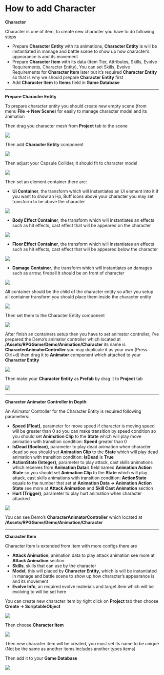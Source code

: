 # How to add Character

**Character**

Character is one of item, to create new character you have to do following steps

*   Prepare **Character Entity** with its animations, **Character Entity** is will be instantiated in manage and battle scene to show up how character’s appearance is and its movement
*   Prepare **Character Item** with its data (Item Tier, Attributes, Skills, Evolve Requirements, Character Entity), You can set Skills, Evolve Requirements for **Character Item** later but it’s required **Character Entity** so that is why we should prepare **Character Entity** first
*   Add **Character Item** to **Items** field in **Game Database**

* * *

**Prepare Character Entity**

To prepare character entity you should create new empty scene (from menu **File -> New Scene**) for easily to manage character model and its animation

Then drag you character mesh from **Project** tab to the scene

![](../images/0Ftzk-6yJzROezamd.png)

Then add **Character Entity** component

![](../images/0lqGpoaePExCHn1-G.png)

Then adjust your Capsule Collider, it should fit to character model

![](../images/0XJrkUNyyE_qDuT4w.png)

Then set an element container there are:

*   **Ui Container**, the transform which will instantiates an UI element into it if you want to show an Hp, Buff icons above your character you may set transform to be above the character

![](../images/0HQ9_JW4H76xJuzQt.png)

*   **Body Effect Container**, the transform which will instantiates an effects such as hit effects, cast effect that will be appeared on the character

![](../images/0B2DOzumyTyCtcGKp.png)

*   **Floor Effect Container**, the transform which will instantiates an effects such as hit effects, cast effect that will be appeared below the character

![](../images/0w7wTE1RuNzrWwRgV.png)

*   **Damage Container**, the transform which will instantiates an damages such as arrow, fireball it should be on front of character

![](../images/0LMzYHkiKIh0RV9k8.png)

All container should be the child of the character entity so after you setup all container transform you should place them inside the character entity

![](../images/0Y9FQSfw-bPa3k-j0.png)

Then set them to the Character Entity component

![](../images/0uBJ1DgKzWUA0tKyp.png)

After finish an containers setup then you have to set animator controller, I’ve prepared the Demo’s animator controller which located at **/Assets/RPGGame/Demo/Animation/Character** its name is **CharacterAnimatorController** you may duplicate it as your own (Press Ctrl+d) then drag it to **Animator** component which attached to your **Character Entity**

![](../images/0zKfCh-IrUtVzQTuE.png)

Then make your **Character Entity** as **Prefab** by drag it to **Project** tab

![](../images/0plrxcENVbRVVbmrL.png)

* * *

**Character Animator Controller in Depth**

An Animator Controller for the Character Entity is required following parameters:

*   **Speed (Float)**, parameter for move speed if character is moving speed will be greater than 0 so you can make transition by speed condition so you should set **Animation Clip** to the **State** which will play move animation with transition condition: **Speed** greater than 0
*   **IsDead (Boolean)**, parameter to play dead animation when character dead so you should set **Animation Clip** to the **State** which will play dead animation with transition condition: **IsDead** is **True**
*   **ActionState (Integer)**, parameter to play attack, cast skills animations which receives from **Animation Data**’s  field named **Animation Action State** so you should set **Animation Clip** to the **State** which will play attack, cast skills animations with transition condition: **ActionState** equals to the number that set at **Animation Data -> Animation Action State** see more at **Attack Animation** and **Skill Cast Animation** section
*   **Hurt (Trigger)**, parameter to play hurt animation when character attacked

![](../images/0wU8rePgpTim5q2A_.png)

You can see Demo’s **CharacterAnimatorController** which located at **/Assets/RPGGame/Demo/Animation/Character**

* * *

**Character Item**

Character Item is extended from Item with more configs there are

*   **Attack Animation**, animation data to play attack animation see more at **Attack Animation** section
*   **Skills**, skills that can use by the character
*   **Model**, this will placed by **Character Entity,** which is will be instantiated in manage and battle scene to show up how character’s appearance is and its movement
*   **Evolve Info**, an required evolve materials and target item which will be evolving to will be set here

You can create new character item by right click on **Project** tab then choose **Create -> ScriptableObject**

![](../images/0pch8dxAobuUKmenA.png)

Then choose **Character Item**

![](../images/0GUE3-iE08NJmCXq-.png)

Then new character item will be created, you must set its name to be unique (Not be the same as another items includes another types items)

Then add it to your **Game Database**

![](../images/0ezWDRp-Uk4NENZgU.png)